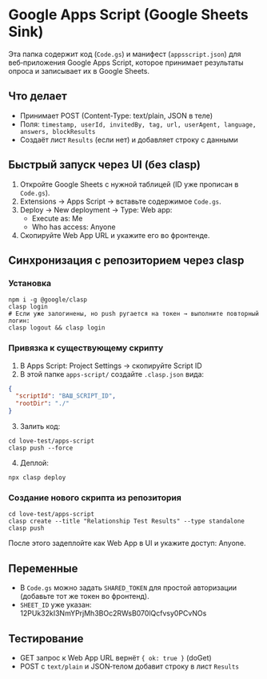 # Google Apps Script (Google Sheets Sink)

Эта папка содержит код (`Code.gs`) и манифест (`appsscript.json`) для веб‑приложения Google Apps Script, которое принимает результаты опроса и записывает их в Google Sheets.

## Что делает
- Принимает POST (Content-Type: text/plain, JSON в теле)
- Поля: `timestamp, userId, invitedBy, tag, url, userAgent, language, answers, blockResults`
- Создаёт лист `Results` (если нет) и добавляет строку с данными

## Быстрый запуск через UI (без clasp)
1. Откройте Google Sheets с нужной таблицей (ID уже прописан в `Code.gs`).
2. Extensions → Apps Script → вставьте содержимое `Code.gs`.
3. Deploy → New deployment → Type: Web app:
   - Execute as: Me
   - Who has access: Anyone
4. Скопируйте Web App URL и укажите его во фронтенде.

## Синхронизация с репозиторием через clasp

### Установка
```
npm i -g @google/clasp
clasp login
# Если уже залогинены, но push ругается на токен → выполните повторный логин:
clasp logout && clasp login
```

### Привязка к существующему скрипту
1. В Apps Script: Project Settings → скопируйте Script ID
2. В этой папке `apps-script/` создайте `.clasp.json` вида:
```json
{
  "scriptId": "ВАШ_SCRIPT_ID",
  "rootDir": "./"
}
```
3. Залить код:
```
cd love-test/apps-script
clasp push --force
```
4. Деплой:
```
npx clasp deploy
```

### Создание нового скрипта из репозитория
```
cd love-test/apps-script
clasp create --title "Relationship Test Results" --type standalone
clasp push
```
После этого задеплойте как Web App в UI и укажите доступ: Anyone.

## Переменные
- В `Code.gs` можно задать `SHARED_TOKEN` для простой авторизации (добавьте тот же токен во фронтенд).
- `SHEET_ID` уже указан: 12PUk32kI3NmYPrjMh3BOc2RWsB070lQcfvsy0PCvNOs

## Тестирование
- GET запрос к Web App URL вернёт `{ ok: true }` (doGet)
- POST c `text/plain` и JSON‑телом добавит строку в лист `Results`